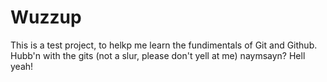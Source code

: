 # Wuzzup
This is a test project, to helkp me learn the fundimentals of Git and Github. Hubb'n with the gits (not a slur, please don't yell at me) naymsayn? Hell yeah!